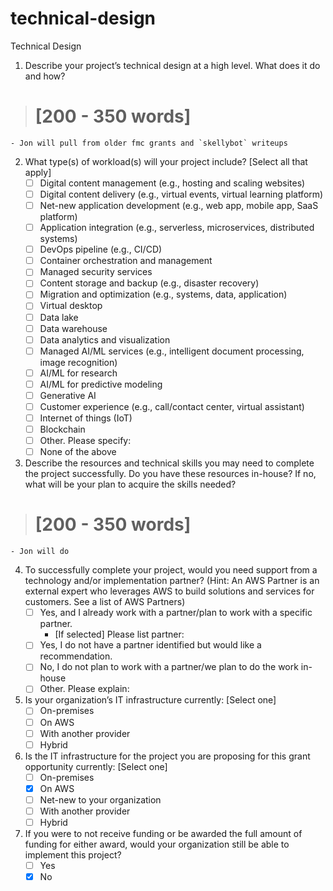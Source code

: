 # technical-design

Technical Design

1. Describe your project’s technical design at a high level. What does it do and how? 
> # [200 - 350 words]
    - Jon will pull from older fmc grants and `skellybot` writeups

2. What type(s) of workload(s) will your project include? [Select all that apply]
   - [ ] Digital content management (e.g., hosting and scaling websites)
   - [ ] Digital content delivery (e.g., virtual events, virtual learning platform)
   - [ ] Net-new application development (e.g., web app, mobile app, SaaS platform)
   - [ ] Application integration (e.g., serverless, microservices, distributed systems)
   - [ ] DevOps pipeline (e.g., CI/CD)
   - [ ] Container orchestration and management
   - [ ] Managed security services
   - [ ] Content storage and backup (e.g., disaster recovery)
   - [ ] Migration and optimization (e.g., systems, data, application)
   - [ ] Virtual desktop
   - [ ] Data lake
   - [ ] Data warehouse
   - [ ] Data analytics and visualization
   - [ ] Managed AI/ML services (e.g., intelligent document processing, image recognition)
   - [ ] AI/ML for research
   - [ ] AI/ML for predictive modeling
   - [ ] Generative AI
   - [ ] Customer experience (e.g., call/contact center, virtual assistant)
   - [ ] Internet of things (IoT)
   - [ ] Blockchain
   - [ ] Other. Please specify:
   - [ ] None of the above

3. Describe the resources and technical skills you may need to complete the project successfully. Do you have these resources in-house? If no, what will be your plan to acquire the skills needed? 
> # [200 - 350 words]
    - Jon will do  

4. To successfully complete your project, would you need support from a technology and/or implementation partner? (Hint: An AWS Partner is an external expert who leverages AWS to build solutions and services for customers. See a list of AWS Partners)
   - [ ] Yes, and I already work with a partner/plan to work with a specific partner.
     - [If selected] Please list partner:
   - [ ] Yes, I do not have a partner identified but would like a recommendation.
   - [ ] No, I do not plan to work with a partner/we plan to do the work in-house
   - [ ] Other. Please explain:

5. Is your organization’s IT infrastructure currently: [Select one]
   - [ ] On-premises
   - [ ] On AWS
   - [ ] With another provider
   - [ ] Hybrid

6. Is the IT infrastructure for the project you are proposing for this grant opportunity currently: [Select one]
   - [ ] On-premises
   - [x] On AWS
   - [ ] Net-new to your organization
   - [ ] With another provider
   - [ ] Hybrid

7. If you were to not receive funding or be awarded the full amount of funding for either award, would your organization still be able to implement this project?
   - [ ] Yes
   - [x] No